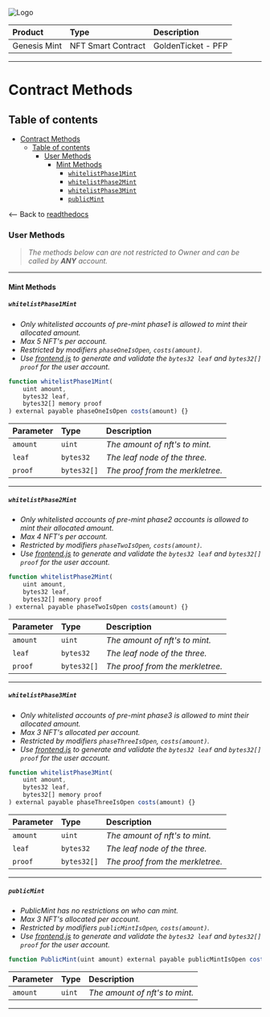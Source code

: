 ![Logo](https://www.centaurify.com/_next/image?url=%2Fimg%2Flogo%2Fcentaurify-logo.svg&w=1920&q=75)

| Product      | Type               | Description                |
| :--------    | :-------           | :------------------------- |
| Genesis Mint | NFT Smart Contract | GoldenTicket  - PFP        |

---

# Contract Methods

## Table of contents

- [Contract Methods](#contract-methods)
  - [Table of contents](#table-of-contents)
    - [User Methods](#user-methods)
      - [Mint Methods](#mint-methods)
        - [`whitelistPhase1Mint`](#whitelistphase1mint)
        - [`whitelistPhase2Mint`](#whitelistphase2mint)
        - [`whitelistPhase3Mint`](#whitelistphase3mint)
        - [`publicMint`](#publicmint)

<-- Back to [readthedocs](ReadTheDocs_Genesis_Mint.md#table-of-contents "Back to ReadTheDocs")

### User Methods

> _The methods below can are not restricted to Owner and can be called by **ANY** account._

---

#### Mint Methods

##### `whitelistPhase1Mint`  

- _Only whitelisted accounts of pre-mint phase1 is allowed to mint their allocated amount._
- _Max 5 NFT's per account._
- _Restricted by modifiers `phaseOneIsOpen`, `costs(amount)`._
- _Use [frontend.js](https://github.com/CentaurifyOrg/smart_contracts/blob/main/contracts/NFT/GenesisMint/scripts/frontend.js "Script to generate the leaf and proof") to generate and validate the `bytes32 leaf` and `bytes32[] proof` for the user account._

```javascript
function whitelistPhase1Mint(
    uint amount,
    bytes32 leaf,
    bytes32[] memory proof
) external payable phaseOneIsOpen costs(amount) {}
```  

| Parameter  | Type        | Description                      |
| :--------  | :-------    | :-------------------------       |
| `amount`   | `uint`      | _The amount of nft's to mint._   |  
| `leaf`     | `bytes32`   | _The leaf node of the three._    |  
| `proof`    | `bytes32[]` | _The proof from the merkletree._ |  

---

##### `whitelistPhase2Mint`  

- _Only whitelisted accounts of pre-mint phase2 accounts is allowed to mint their allocated amount._
- _Max 4 NFT's per account._
- _Restricted by modifiers `phaseTwoIsOpen`, `costs(amount)`._
- _Use [frontend.js](https://github.com/CentaurifyOrg/smart_contracts/blob/main/contracts/NFT/GenesisMint/scripts/frontend.js "Script to generate the leaf and proof") to generate and validate the `bytes32 leaf` and `bytes32[] proof` for the user account._

```javascript
function whitelistPhase2Mint(
    uint amount,
    bytes32 leaf,
    bytes32[] memory proof
) external payable phaseTwoIsOpen costs(amount) {}
```  

| Parameter  | Type        | Description                      |
| :--------  | :-------    | :-------------------------       |
| `amount`   | `uint`      | _The amount of nft's to mint._   |  
| `leaf`     | `bytes32`   | _The leaf node of the three._    |  
| `proof`    | `bytes32[]` | _The proof from the merkletree._ |  

---

##### `whitelistPhase3Mint`  

- _Only whitelisted accounts of pre-mint phase3 is allowed to mint their allocated amount._
- _Max 3 NFT's allocated per account._
- _Restricted by modifiers `phaseThreeIsOpen`, `costs(amount)`._
- _Use [frontend.js](https://github.com/CentaurifyOrg/smart_contracts/blob/main/contracts/NFT/GenesisMint/scripts/frontend.js "Script to generate the leaf and proof") to generate and validate the `bytes32 leaf` and `bytes32[] proof` for the user account._

```javascript
function whitelistPhase3Mint(
    uint amount,
    bytes32 leaf,
    bytes32[] memory proof
) external payable phaseThreeIsOpen costs(amount) {}
```  

| Parameter  | Type        | Description                      |
| :--------  | :-------    | :-------------------------       |
| `amount`   | `uint`      | _The amount of nft's to mint._   |  
| `leaf`     | `bytes32`   | _The leaf node of the three._    |  
| `proof`    | `bytes32[]` | _The proof from the merkletree._ |  

---

##### `publicMint`  

- _PublicMint has no restrictions on who can mint._
- _Max 3 NFT's allocated per account._
- _Restricted by modifiers `publicMintIsOpen`, `costs(amount)`._
- _Use [frontend.js](https://github.com/CentaurifyOrg/smart_contracts/blob/main/contracts/NFT/GenesisMint/scripts/frontend.js "Script to generate the leaf and proof") to generate and validate the `bytes32 leaf` and `bytes32[] proof` for the user account._

```javascript
function PublicMint(uint amount) external payable publicMintIsOpen costs(amount) {}
```  

| Parameter  | Type        | Description                      |
| :--------  | :-------    | :-------------------------       |
| `amount`   | `uint`      | _The amount of nft's to mint._   | 

---
